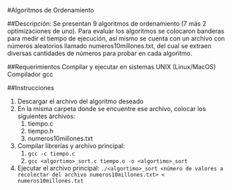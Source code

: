 #Algoritmos de Ordenamiento

##Descripción: 
Se presentan 9 algoritmos de ordenamiento (7 más 2 optimizaciones de uno).
Para evaluar los algoritmos se colocaron banderas para medir el tiempo de ejecución, así mismo se cuenta con un archivo con números aleatorios llamado numeros10millones.txt, del cual se extraen diversas cantidades de números para probar en cada algoritmo.

##Requerimientos
Compilar y ejecutar en sistemas UNIX (Linux/MacOS)
Compilador gcc

##Instrucciones
1. Descargar el archivo del algoritmo deseado
1. En la misma carpeta donde se encuentre ese archivo, colocar los siguientes archivos:
    1. tiempo.c
    1. tiempo.h
    1. numeros10millones.txt
1. Compilar librerías y archivo principal:
    1. `gcc -c tiempo.c`
    1. `gcc <algortimo>_sort.c tiempo.o -o <algortimo>_sort`
1. Ejecutar el archivo principal: `./<algortimo>_sort <número de valores a recolectar del archivo numeros10millones.txt> < numeros10millones.txt`

